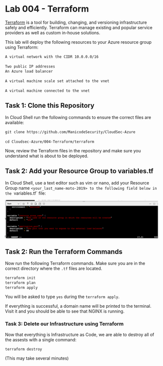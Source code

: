 # Lab 004 - Terraform
[Terraform](https://www.terraform.io/intro/index.html) is a tool for building, changing, and versioning infrastructure safely and efficiently. Terraform can manage existing and popular service providers as well as custom in-house solutions. 

This lab will deploy the following resources to your Azure resource group using Terraform:
```
A virtual network with the CIDR 10.0.0.0/16

Two public IP addresses
An Azure load balancer

A virtual machine scale set attached to the vnet

A virtual machine connected to the vnet
```

## Task 1: Clone this Repository
In Cloud Shell run the following commands to ensure the correct files are available:
```
git clone https://github.com/ManicodeSecurity/CloudSec-Azure

cd Cloudsec-Azure/004-Terraform/terraform
```

Now, review the Terraform files in the repository and make sure you understand what is about to be deployed. 

## Task 2: Add your Resource Group to variables.tf
In Cloud Shell, use a text editor such as vim or nano, add your Resource Group name `<your_last_name-moto-2019> to the following field below in the `variables.tf` file:

![add resource](../images/variables.png?raw=true "add resource")



## Task 2: Run the Terraform Commands

Now run the following Terraform commands. Make sure you are in the correct directory where the `.tf` files are located.

```
terraform init
terraform plan
terraform apply
```

You will be asked to type `yes` during the `terraform apply`.

If everything is successful, a domain name will be printed to the terminal. Visit it and you should be able to see that NGINX is running.

### Task 3: Delete our Infrastructure using Terraform

Now that everything is Infrastructure as Code, we are able to destroy all of the assests with a single command:
```
terraform destroy
```
(This may take several minutes)